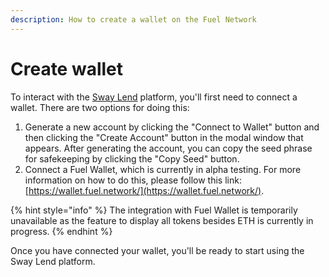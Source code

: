 ```yaml
---
description: How to create a wallet on the Fuel Network
---
```


# Create wallet



To interact with the [Sway Lend](https://app.swaylend.com) platform, you'll first need to connect a wallet. There are two options for doing this:

1. Generate a new account by clicking the "Connect to Wallet" button and then clicking the "Create Account" button in the modal window that appears. After generating the account, you can copy the seed phrase for safekeeping by clicking the "Copy Seed" button.
2. Connect a Fuel Wallet, which is currently in alpha testing. For more information on how to do this, please follow this link: [https://wallet.fuel.network/](https://wallet.fuel.network/).

{% hint style="info" %}
The integration with Fuel Wallet is temporarily unavailable as the feature to display all tokens besides ETH is currently in progress.
{% endhint %}

Once you have connected your wallet, you'll be ready to start using the Sway Lend platform.

